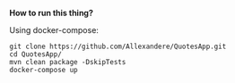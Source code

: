 **How to run this thing?**<br />

  Using docker-compose:<br />
  ```
  git clone https://github.com/Allexandere/QuotesApp.git
  cd QuotesApp/
  mvn clean package -DskipTests
  docker-compose up
  ```

  
  
